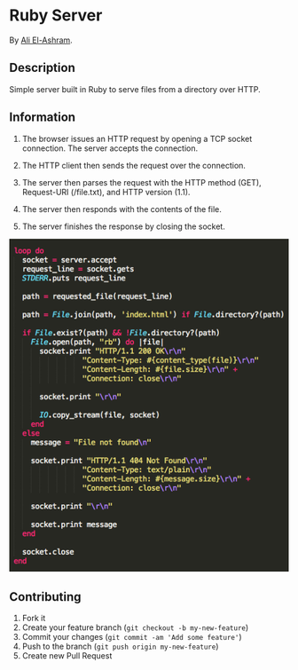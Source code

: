# Ruby Server


By [Ali El-Ashram](https://aliel.herokuapp.com).


## Description
Simple server built in Ruby to serve files from a directory over HTTP.


## Information

1) The browser issues an HTTP request by opening a TCP socket connection. The server accepts the connection.

2) The HTTP client then sends the request over the connection.

3) The server then parses the request with the HTTP method (GET), Request-URI (/file.txt), and HTTP version (1.1).

4) The server then responds with the contents of the file.

5) The server finishes the response by closing the socket.

![Screenshot 1](images/rs.png)



## Contributing

1. Fork it
2. Create your feature branch (`git checkout -b my-new-feature`)
3. Commit your changes (`git commit -am 'Add some feature'`)
4. Push to the branch (`git push origin my-new-feature`)
5. Create new Pull Request


